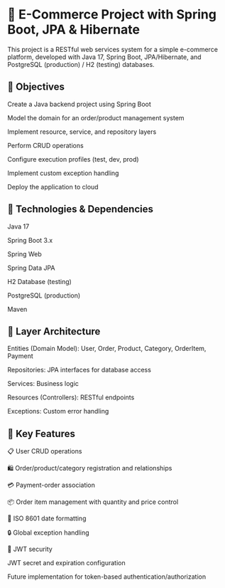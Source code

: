 <h1>💼 E-Commerce Project with Spring Boot, JPA & Hibernate</h1>

This project is a RESTful web services system for a simple e-commerce platform, developed with Java 17, Spring Boot, JPA/Hibernate, and PostgreSQL (production) / H2 (testing) databases.

<h2>📌 Objectives</h2>
Create a Java backend project using Spring Boot

Model the domain for an order/product management system

Implement resource, service, and repository layers

Perform CRUD operations

Configure execution profiles (test, dev, prod)

Implement custom exception handling

Deploy the application to cloud

<h2>🧱 Technologies & Dependencies</h2>
Java 17

Spring Boot 3.x

Spring Web

Spring Data JPA

H2 Database (testing)

PostgreSQL (production)

Maven

<h2>📂 Layer Architecture</h2>
Entities (Domain Model): User, Order, Product, Category, OrderItem, Payment

Repositories: JPA interfaces for database access

Services: Business logic

Resources (Controllers): RESTful endpoints

Exceptions: Custom error handling

<h2>🔀 Key Features</h2>
📋 User CRUD operations

🛍️ Order/product/category registration and relationships

💳 Payment-order association

📦 Order item management with quantity and price control

📅 ISO 8601 date formatting

🔒 Global exception handling

🔐 JWT security

JWT secret and expiration configuration

Future implementation for token-based authentication/authorization
